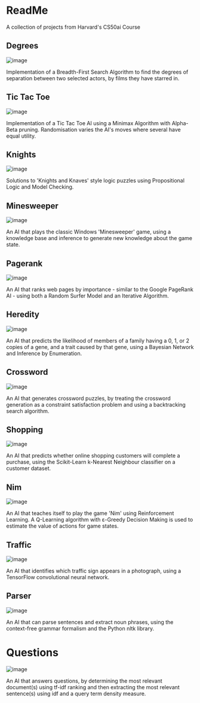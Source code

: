 # ReadMe
A collection of projects from Harvard's CS50ai Course

## Degrees
![image](https://github.com/frellwan/CS50AI/assets/12740967/f72d692a-38dd-41e3-9290-a5c5dd1b3f07)

Implementation of a Breadth-First Search Algorithm to find the degrees of separation between two selected actors, by films they have starred in.

## Tic Tac Toe
![image](https://github.com/frellwan/CS50AI/assets/12740967/925d0981-57bd-44ee-9c7d-3c78f30876b2)

Implementation of a Tic Tac Toe AI using a Minimax Algorithm with Alpha-Beta pruning. Randomisation varies the AI's moves where several have equal utility.

## Knights
![image](https://github.com/frellwan/CS50AI/assets/12740967/da267e30-ede9-484f-9821-615fee2a33ba)

Solutions to 'Knights and Knaves' style logic puzzles using Propositional Logic and Model Checking.

## Minesweeper
![image](https://github.com/frellwan/CS50AI/assets/12740967/35fcce6c-63e1-44a2-a8ed-563aeedaad38)

An AI that plays the classic Windows 'Minesweeper' game, using a knowledge base and inference to generate new knowledge about the game state.

## Pagerank
![image](https://github.com/frellwan/CS50AI/assets/12740967/35679855-f69d-4987-b59f-2f7c8a9996f9)

An AI that ranks web pages by importance - similar to the Google PageRank AI - using both a Random Surfer Model and an Iterative Algorithm.

## Heredity
![image](https://github.com/frellwan/CS50AI/assets/12740967/d4818ea0-4bdc-4787-b70a-387b96b72314)

An AI that predicts the likelihood of members of a family having a 0, 1, or 2 copies of a gene, and a trait caused by that gene, using a Bayesian Network and Inference by Enumeration.

## Crossword
![image](https://github.com/frellwan/CS50AI/assets/12740967/34437fc1-0201-4bc0-823d-a8de3eef5555)

An AI that generates crossword puzzles, by treating the crossword generation as a constraint satisfaction problem and using a backtracking search algorithm.

## Shopping
![image](https://github.com/frellwan/CS50AI/assets/12740967/3c05ccb1-4f79-4ded-a2c8-9807c82899b3)

An AI that predicts whether online shopping customers will complete a purchase, using the Scikit-Learn k-Nearest Neighbour classifier on a customer dataset.

## Nim
![image](https://github.com/frellwan/CS50AI/assets/12740967/44b4b20a-c002-475c-9097-da05198f2c0e)

An AI that teaches itself to play the game 'Nim' using Reinforcement Learning. A Q-Learning algorithm with ε-Greedy Decision Making is used to estimate the value of actions for game states.

## Traffic
![image](https://github.com/frellwan/CS50AI/assets/12740967/fa920328-ac16-4f0e-b6ce-375780e0cf36)

An AI that identifies which traffic sign appears in a photograph, using a TensorFlow convolutional neural network.

## Parser
![image](https://github.com/frellwan/CS50AI/assets/12740967/ad16a62e-2658-4178-9bab-acfaa038524b)

An AI that can parse sentences and extract noun phrases, using the context-free grammar formalism and the Python nltk library.

# Questions
![image](https://github.com/frellwan/CS50AI/assets/12740967/ad12445d-3bc3-4a85-b72d-73e620c6c676)

An AI that answers questions, by determining the most relevant document(s) using tf-idf ranking and then extracting the most relevant sentence(s) using idf and a query term density measure.

